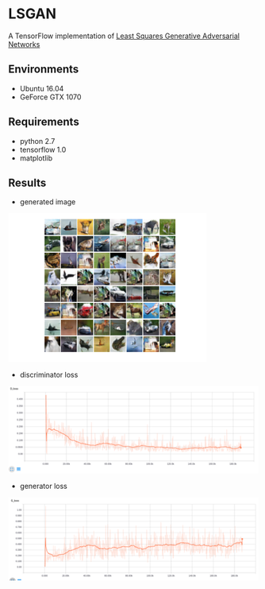 # LSGAN
A TensorFlow implementation of [Least Squares Generative Adversarial Networks](https://arxiv.org/abs/1611.04076v2) <br />
## Environments
- Ubuntu 16.04
- GeForce GTX 1070
## Requirements
- python 2.7
- tensorflow 1.0
- matplotlib
## Results
- generated image
<img src="./assets/examples.png" width="400" hight='180'>

- discriminator loss
<img src="./assets/dloss.png" width="600" hight='250'>

- generator loss
<img src="./assets/gloss.png" width="600" hight='250'>
